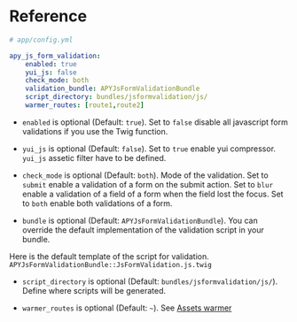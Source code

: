 Reference
=========

```yml
# app/config.yml

apy_js_form_validation:
    enabled: true
    yui_js: false
    check_mode: both
    validation_bundle: APYJsFormValidationBundle
    script_directory: bundles/jsformvalidation/js/
    warmer_routes: [route1,route2]
```

* `enabled` is optional (Default: `true`). Set to `false` disable all javascript form validations if you use the Twig function.

* `yui_js` is optional (Default: `false`). Set to `true` enable yui compressor. `yui_js` assetic filter have to be defined.

* `check_mode` is optional (Default: `both`). Mode of the validation.
Set to `submit` enable a validation of a form on the submit action.
Set to `blur` enable a validation of a field of a form when the field lost the focus.
Set to `both` enable both validations of a form.

* `bundle` is optional (Default: `APYJsFormValidationBundle`). 
You can override the default implementation of the validation script in your bundle.

Here is the default template of the script for validation. 
`APYJsFormValidationBundle::JsFormValidation.js.twig`

* `script_directory` is optional (Default: `bundles/jsformvalidation/js/`). Define where scripts will be generated.

* `warmer_routes` is optional (Default: `~`). See [Assets warmer](https://github.com/APY/APYJsFormValidationBundle/blob/master/Resources/doc/assets_warmer.md)
